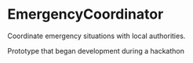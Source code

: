 # EmergencyCoordinator
Coordinate emergency situations with local authorities.

Prototype that began development during a hackathon
